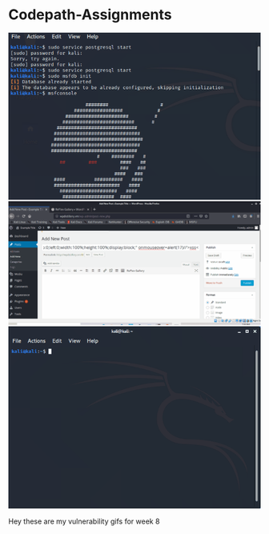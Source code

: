 # Codepath-Assignments
<img src="vun1.gif">
<img src="vun2.gif">
<img src="vun3.gif">

Hey these are my vulnerability gifs for week 8
